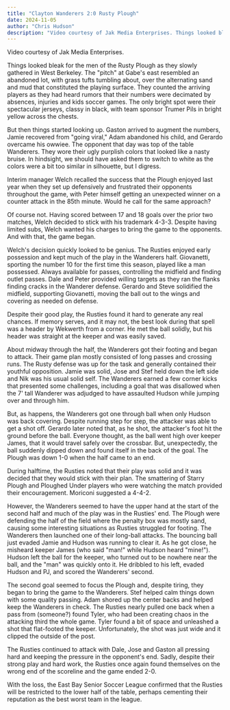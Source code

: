 ```yaml
---
title: "Clayton Wanderers 2:0 Rusty Plough"
date: 2024-11-05
author: "Chris Hudson"
description: "Video courtesy of Jak Media Enterprises. Things looked bleak for the men of the Rusty Plough as they slowly gathered in West Berkeley."
---
```


Video courtesy of Jak Media Enterprises.

Things looked bleak for the men of the Rusty Plough as they slowly gathered in West Berkeley. The "pitch" at Gabe's east resembled an abandoned lot, with grass tufts tumbling about, over the alternating sand and mud that constituted the playing surface. They counted the arriving players as they had heard rumors that their numbers were decimated by absences, injuries and kids soccer games. The only bright spot were their spectacular jerseys, classy in black, with team sponsor Trumer Pils in bright yellow across the chests.

But then things started looking up. Gaston arrived to augment the numbers, Jamie recovered from "going viral," Adam abandoned his child, and Gerardo overcame his owwiee. The opponent that day was top of the table Wanderers. They wore their ugly purplish colors that looked like a nasty bruise. In hindsight, we should have asked them to switch to white as the colors were a bit too similar in silhouette, but I digress.

Interim manager Welch recalled the success that the Plough enjoyed last year when they set up defensively and frustrated their opponents throughout the game, with Peter himself getting an unexpected winner on a counter attack in the 85th minute. Would he call for the same approach?

Of course not. Having scored between 17 and 18 goals over the prior two matches, Welch decided to stick with his trademark 4-3-3. Despite having limited subs, Welch wanted his charges to bring the game to the opponents. And with that, the game began.

Welch's decision quickly looked to be genius. The Rusties enjoyed early possession and kept much of the play in the Wanderers half. Giovanetti, sporting the number 10 for the first time this season, played like a man possessed. Always available for passes, controlling the midfield and finding outlet passes. Dale and Peter provided willing targets as they ran the flanks finding cracks in the Wanderer defense. Gerardo and Steve solidified the midfield, supporting Giovanetti, moving the ball out to the wings and covering as needed on defense.

Despite their good play, the Rusties found it hard to generate any real chances. If memory serves, and it may not, the best look during that spell was a header by Wekwerth from a corner. He met the ball solidly, but his header was straight at the keeper and was easily saved.

About midway through the half, the Wanderers got their footing and began to attack. Their game plan mostly consisted of long passes and crossing runs. The Rusty defense was up for the task and generally contained their youthful opposition. Jamie was solid, Jose and Stef held down the left side and Nik was his usual solid self. The Wanderers earned a few corner kicks that presented some challenges, including a goal that was disallowed when the 7' tall Wanderer was adjudged to have assaulted Hudson while jumping over and through him.

But, as happens, the Wanderers got one through ball when only Hudson was back covering. Despite running step for step, the attacker was able to get a shot off. Gerardo later noted that, as he shot, the attacker's foot hit the ground before the ball. Everyone thought, as the ball went high over keeper James, that it would travel safely over the crossbar. But, unexpectedly, the ball suddenly dipped down and found itself in the back of the goal. The Plough was down 1-0 when the half came to an end.

During halftime, the Rusties noted that their play was solid and it was decided that they would stick with their plan. The smattering of Starry Plough and Ploughed Under players who were watching the match provided their encouragement. Moriconi suggested a 4-4-2.

However, the Wanderers seemed to have the upper hand at the start of the second half and much of the play was in the Rusties' end. The Plough were defending the half of the field where the penalty box was mostly sand, causing some interesting situations as Rusties struggled for footing. The Wanderers then launched one of their long-ball attacks. The bouncing ball just evaded Jamie and Hudson was running to clear it. As he got close, he misheard keeper James (who said "man!" while Hudson heard "mine!"). Hudson left the ball for the keeper, who turned out to be nowhere near the ball, and the "man" was quickly onto it. He dribbled to his left, evaded Hudson and PJ, and scored the Wanderers' second.

The second goal seemed to focus the Plough and, despite tiring, they began to bring the game to the Wanderers. Stef helped calm things down with some quality passing. Adam shored up the center backs and helped keep the Wanderers in check. The Rusties nearly pulled one back when a pass from (someone?) found Tyler, who had been creating chaos in the attacking third the whole game. Tyler found a bit of space and unleashed a shot that flat-footed the keeper. Unfortunately, the shot was just wide and it clipped the outside of the post.

The Rusties continued to attack with Dale, Jose and Gaston all pressing hard and keeping the pressure in the opponent's end. Sadly, despite their strong play and hard work, the Rusties once again found themselves on the wrong end of the scoreline and the game ended 2-0.

With the loss, the East Bay Senior Soccer League confirmed that the Rusties will be restricted to the lower half of the table, perhaps cementing their reputation as the best worst team in the league.
